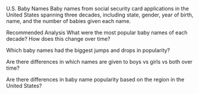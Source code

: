 U.S. Baby Names
Baby names from social security card applications in the United States spanning three decades, including state, gender, year of birth, name, and the number of babies given each name.

Recommended Analysis
What were the most popular baby names of each decade? How does this change over time?

Which baby names had the biggest jumps and drops in popularity?

Are there differences in which names are given to boys vs girls vs both over time?

Are there differences in baby name popularity based on the region in the United States?
